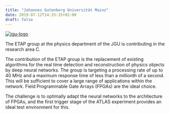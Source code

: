 ```yaml
---
title: "Johannes Gutenberg Universität Mainz"
date: 2019-07-12T14:33:15+02:00
draft: false
---
```


[![jgu-logo](/institutes/jgu.png)](https://www.etap.physik.uni-mainz.de/research-groups/ex-atlas/)

The ETAP group at the physics department of the JGU is contributing in the research area C.

The contribution of the ETAP group is the replacement of existing algorithms for
the real time detection and reconstruction of physics objects by deep neural
networks. The group is targeting a processing rate of up to 40 MHz and a maximum
response time of less than a millionth of a second. This will be sufficient to
cover a large range of applications within the network. Field Programmable Gate
Arrays (FPGAs) are the ideal choice.

The challenge is to optimally adapt the neural networks to the architecture of
FPGAs, and the first trigger stage of the ATLAS experiment provides an ideal
test environment for this.
